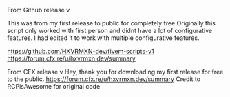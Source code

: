 From Github release v

This was from my first release to public for completely free
Originally this script only worked with first person and didnt have a lot of configurative features.
I had edited it to work with multiple configurative features.

https://github.com/HXVRMXN-dev/fivem-scripts-v1
https://forum.cfx.re/u/hxvrmxn.dev/summary

From CFX release v
Hey, thank you for downloading my first release for free to the public. 
https://forum.cfx.re/u/hxvrmxn.dev/summary
Credit to RCPisAwesome for original code